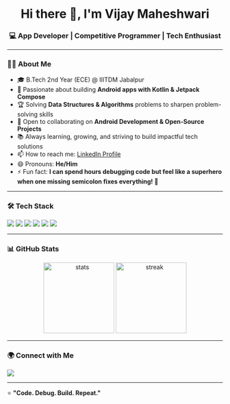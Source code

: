 <h1 align="center">Hi there 👋, I'm Vijay Maheshwari</h1>
<h3 align="center">💻 App Developer | Competitive Programmer | Tech Enthusiast</h3>

---

### 👨‍💻 About Me

- 🎓 B.Tech 2nd Year (ECE) @ IIITDM Jabalpur  
- 📱 Passionate about building **Android apps with Kotlin & Jetpack Compose**  
- 🏆 Solving **Data Structures & Algorithms** problems to sharpen problem-solving skills  
- 🚀 Open to collaborating on **Android Development & Open-Source Projects**  
- 📚 Always learning, growing, and striving to build impactful tech solutions  
- 📫 How to reach me: [LinkedIn Profile](http://www.linkedin.com/in/vijay-maheshwari-136a7b2aa)  
- 😄 Pronouns: **He/Him**  
- ⚡ Fun fact: **I can spend hours debugging code but feel like a superhero when one missing semicolon fixes everything! 🚀**

---

### 🛠️ Tech Stack

<p align="left">
<img src="https://img.shields.io/badge/Kotlin-0095D5?style=for-the-badge&logo=kotlin&logoColor=white" />
<img src="https://img.shields.io/badge/Android_Studio-3DDC84?style=for-the-badge&logo=android-studio&logoColor=white" />
<img src="https://img.shields.io/badge/Jetpack%20Compose-4285F4?style=for-the-badge&logo=jetpackcompose&logoColor=white" />
<img src="https://img.shields.io/badge/C++-00599C?style=for-the-badge&logo=c%2B%2B&logoColor=white" />
<img src="https://img.shields.io/badge/Git-F05032?style=for-the-badge&logo=git&logoColor=white" />
<img src="https://img.shields.io/badge/GitHub-181717?style=for-the-badge&logo=github&logoColor=white" />
</p>

---

### 📊 GitHub Stats

<p align="center">
<img src="https://github-readme-stats.vercel.app/api?username=mastercoder421&show_icons=true&theme=tokyonight" alt="stats" height="165"/>
<img src="https://github-readme-streak-stats.herokuapp.com?user=mastercoder421&theme=tokyonight" alt="streak" height="165"/>
</p>

---

### 🌍 Connect with Me

<p align="left">
<a href="http://www.linkedin.com/in/vijay-maheshwari-136a7b2aa" target="blank"><img src="https://img.shields.io/badge/LinkedIn-0077B5?style=for-the-badge&logo=linkedin&logoColor=white"/></a>
</p>

---

⭐ **"Code. Debug. Build. Repeat."**  
